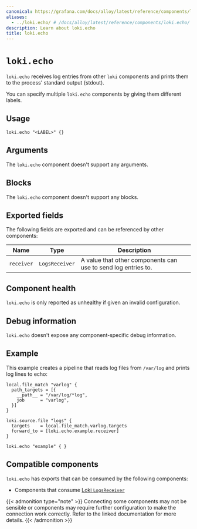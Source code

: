 ```yaml
---
canonical: https://grafana.com/docs/alloy/latest/reference/components/loki/loki.echo/
aliases:
  - ../loki.echo/ # /docs/alloy/latest/reference/components/loki.echo/
description: Learn about loki.echo
title: loki.echo
---
```


# `loki.echo`

`loki.echo` receives log entries from other `loki` components and prints them to the process' standard output (stdout).

You can specify multiple `loki.echo` components by giving them different labels.

## Usage

```alloy
loki.echo "<LABEL>" {}
```

## Arguments

The `loki.echo` component doesn't support any arguments.

## Blocks

The `loki.echo` component doesn't support any blocks.

## Exported fields

The following fields are exported and can be referenced by other components:

Name       | Type           | Description
-----------|----------------|--------------------------------------------------------------
`receiver` | `LogsReceiver` | A value that other components can use to send log entries to.

## Component health

`loki.echo` is only reported as unhealthy if given an invalid configuration.

## Debug information

`loki.echo` doesn't expose any component-specific debug information.

## Example

This example creates a pipeline that reads log files from `/var/log` and prints log lines to echo:

```alloy
local.file_match "varlog" {
  path_targets = [{
    __path__ = "/var/log/*log",
    job      = "varlog",
  }]
}

loki.source.file "logs" {
  targets    = local.file_match.varlog.targets
  forward_to = [loki.echo.example.receiver]
}

loki.echo "example" { }
```

<!-- START GENERATED COMPATIBLE COMPONENTS -->

## Compatible components

`loki.echo` has exports that can be consumed by the following components:

- Components that consume [Loki `LogsReceiver`](../../../compatibility/#loki-logsreceiver-consumers)

{{< admonition type="note" >}}
Connecting some components may not be sensible or components may require further configuration to make the connection work correctly.
Refer to the linked documentation for more details.
{{< /admonition >}}

<!-- END GENERATED COMPATIBLE COMPONENTS -->
